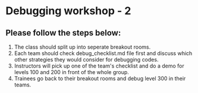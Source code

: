 # Debugging workshop - 2

## Please follow the steps below:

1. The class should split up into seperate breakout rooms.
2. Each team should check debug_checklist.md file first and discuss which other strategies they would consider for debugging codes.
3. Instructors will pick up one of the team's checklist and do a demo for levels 100 and 200 in front of the whole group.
4. Trainees go back to their breakout rooms and debug level 300 in their teams.
